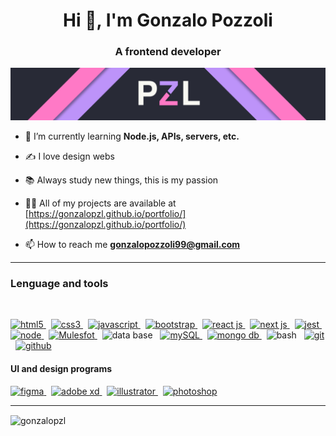 <h1 align="center">Hi 👋, I'm Gonzalo Pozzoli</h1>
<h3 align="center">A frontend developer</h3>

![](assets/portada.png)

- 🌱 I’m currently learning **Node.js, APIs, servers, etc.**

- ✍️ I love design webs

- 📚 Always study new things, this is my passion

- 👨‍💻 All of my projects are available at [https://gonzalopzl.github.io/portfolio/](https://gonzalopzl.github.io/portfolio/)

- 📫 How to reach me **gonzalopozzoli99@gmail.com**

<hr/>

<h3 align="left">Lenguage and tools</h3>
<br/>

<!-- HTML5,CSS3,JS,BOOTSRAP,REACTJS,NEXT.JS, JEST,NODE,MULESOFT, BASES DE DATOS, MYSQL, MONGO DB,TERMINAL, GIT, GITHUB -->
<p align="left">
  <a href="https://www.w3.org/html/" target="_blank">
    <img
      src="https://i.imgur.com/9ZktlzP.png"
      alt="html5"
      width="40"
      height="40"
    />
  </a>
  &nbsp;
  <a href="https://www.w3schools.com/css/" target="_blank">
    <img
    src="https://i.imgur.com/nJKeWS5.png"
    alt="css3"
    width="40"
    height="40"
    />
  </a>
  &nbsp;
  <a
  href="https://developer.mozilla.org/en-US/docs/Web/JavaScript"
  target="_blank"
  >
    <img
      src="https://i.imgur.com/80KjYfJ.png"
      alt="javascript"
      width="40"
      height="40"
    />
  </a>
  &nbsp;
  <a href="https://getbootstrap.com" target="_blank">
    <img
      src="https://i.imgur.com/T2CiTGv.png"
      alt="bootstrap"
      width="40"
      height="40"
    />
  </a>
  &nbsp;
  <a href="https://es.reactjs.org/" target="_blank">
    <img
      src="https://i.imgur.com/nKmINtq.png"
      alt="react js"
      width="40"
      height="40"
    />
  </a>
  &nbsp;
  <a href="https://nextjs.org/" target="_blank">
    <img
      src="https://i.imgur.com/Aq4rl0n.png"
      alt="next js"
      width="40"
      height="40"
    />
  </a>
  &nbsp;
  <a href="https://jestjs.io/" target="_blank">
    <img
      src="https://i.imgur.com/TCCM7Oq.png"
      alt="jest"
      width="40"
      height="40"
    />
  </a>
  &nbsp;
  <a href="https://nodejs.org/es/" target="_blank">
    <img
      src="https://i.imgur.com/1dejdbz.png"
      alt="node"
      width="40"
      height="40"
    />
  </a>
  &nbsp;
  <a href="https://www.mulesoft.com/" target="_blank">
    <img
      src="https://i.imgur.com/3CXAG5B.png"
      alt="Mulesfot"
      width="40"
      height="40"
    />
  </a>
  &nbsp;
  <a >
    <img
      src="https://i.imgur.com/GNULUT5.png"
      alt="data base"
      width="40"
      height="40"
    />
  </a>
  &nbsp;
    <a href="https://www.mysql.com/" target="_blank">
    <img
      src="https://i.imgur.com/87sES5i.png"
      alt="mySQL"
      width="40"
      height="40"
    />
  </a>
  &nbsp;
  <a href="https://www.mongodb.com/" target="_blank">
    <img
      src="https://i.imgur.com/OGIv6a2.png"
      alt="mongo db"
      width="40"
      height="40"
    />
  </a>
  &nbsp;
    <a >
    <img
      src="https://i.imgur.com/tvjHxIL.png"
      alt="bash"
      width="40"
      height="40"
    />
  </a>
  &nbsp;
  <a href="https://git-scm.com/" target="_blank">
    <img
    src="https://i.imgur.com/eOtRQcQ.png"
    alt="git"
    width="40"
    height="40"
    />
  </a>
  &nbsp;
  <a href="https://github.com/" target="_blank">
    <img
    src="https://i.imgur.com/6uh7KkR.png"
    alt="github"
    width="40"
    height="40"
    />
  </a>


<!-- UI AND DESIGN PROGRAMS -->
<!-- FIGMA, ADOBE XD, ADOBE ILLUSTRATOR, ADOBE PHOTOSHOP -->

<h4 align="left">UI and design programs</h3>
  
<p align="left">
  <a href="https://www.figma.com/" target="_blank">
    <img
      src="https://i.imgur.com/7EXR6aJ.png"
      alt="figma"
      width="40"
      height="40"
    />
  </a>
  &nbsp;
  <a href="https://www.adobe.com/la/products/xd.html" target="_blank">
    <img
      src="https://i.imgur.com/hNtlqKP.png"
      alt="adobe xd"
      width="40"
      height="40"
    />
  </a>
  &nbsp;
  <a href="https://www.adobe.com/la/products/illustrator.html" target="_blank">
    <img
      src="https://i.imgur.com/X6EKTXM.png"
      alt="illustrator"
      width="40"
      height="40"
    />
  </a>
  &nbsp;
  <a href="https://www.adobe.com/la/products/photoshop.html" target="_blank">
    <img
      src="https://i.imgur.com/zSN3h6B.png"
      alt="photoshop"
      width="40"
      height="40"
    />
  </a>
</p>

<hr>
<p><img align="center" src="https://github-readme-stats.vercel.app/api/top-langs/?username=gonzalopzl&layout=compact" alt="gonzalopzl" /></p>

